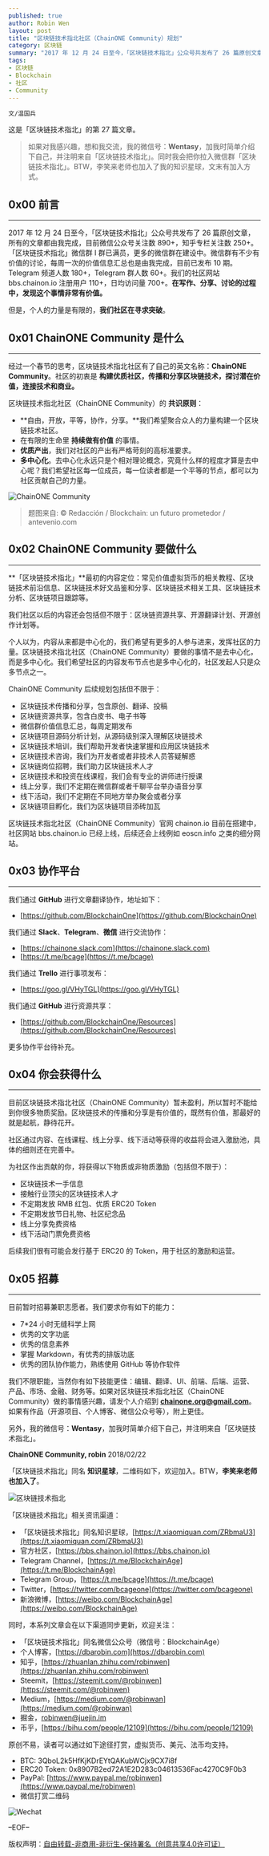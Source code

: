 ```yaml
---
published: true
author: Robin Wen
layout: post
title: "区块链技术指北社区（ChainONE Community）规划"
category: 区块链
summary: "2017 年 12 月 24 日至今，「区块链技术指北」公众号共发布了 26 篇原创文章，所有的文章都由我完成，目前微信公众号关注数 880+，知乎专栏关注数 250+。「区块链技术指北」微信群 I 群已满员，更多的微信群在建设中。微信群有不少有价值的讨论，每周一次的价值信息汇总也是由我完成，目前已发布 10 期。Telegram 频道人数 180+，Telegram 群人数 60+。我们的社区网站 bbs.chainon.io 注册用户 110+，日均访问量 700+。在写作、分享、讨论的过程中，发现这个事情非常有价值。经过一个春节的思考，区块链技术指北社区有了自己的英文名称：ChainONE Community。社区的初衷是构建优质社区，传播和分享区块链技术，探讨潜在价值，连接技术和商业。我们不限职能，当然你有如下技能更佳：编辑、翻译、UI、前端、后端、运营、产品、市场、金融、财务等。如果对区块链技术指北社区（ChainONE Community）做的事情感兴趣，请发个人介绍到 chainone.org@gmail.com。如果有作品（开源项目、个人博客、微信公众号等），附上更佳。"
tags:
- 区块链
- Blockchain
- 社区
- Community
---
```


`文/温国兵`

这是「区块链技术指北」的第 27 篇文章。

> 如果对我感兴趣，想和我交流，我的微信号：**Wentasy**，加我时简单介绍下自己，并注明来自「区块链技术指北」。同时我会把你拉入微信群「区块链技术指北」。BTW，李笑来老师也加入了我的知识星球，文末有加入方式。

## 0x00 前言
***

2017 年 12 月 24 日至今，「区块链技术指北」公众号共发布了 26 篇原创文章，所有的文章都由我完成，目前微信公众号关注数 890+，知乎专栏关注数 250+。「区块链技术指北」微信群 I 群已满员，更多的微信群在建设中。微信群有不少有价值的讨论，每周一次的价值信息汇总也是由我完成，目前已发布 10 期。Telegram 频道人数 180+，Telegram 群人数 60+。我们的社区网站 bbs.chainon.io 注册用户 110+，日均访问量 700+。**在写作、分享、讨论的过程中，发现这个事情非常有价值。**

但是，个人的力量是有限的，**我们社区在寻求突破**。

## 0x01 ChainONE Community 是什么
***

经过一个春节的思考，区块链技术指北社区有了自己的英文名称：**ChainONE Community**。社区的初衷是 **构建优质社区，传播和分享区块链技术，探讨潜在价值，连接技术和商业。**

区块链技术指北社区（ChainONE Community）的 **共识原则**：

* **自由，开放，平等，协作，分享。**我们希望聚合众人的力量构建一个区块链技术社区。
* 在有限的生命里 **持续做有价值** 的事情。
* **优质产出**，我们对社区的产出有严格苛刻的高标准要求。
* **多中心化**。去中心化永远只是个相对理论概念，究竟什么样的程度才算是去中心呢？我们希望社区每一位成员，每一位读者都是一个平等的节点，都可以为社区贡献自己的力量。

![ChainONE Community](https://cdn.wenguobing.com/msSlIWZ.png)

> 题图来自: © Redacción / Blockchain: un futuro prometedor / antevenio.com

## 0x02 ChainONE Community 要做什么
***

**「区块链技术指北」**最初的内容定位：常见价值虚拟货币的相关教程、区块链技术前沿信息、区块链技术好文品鉴和分享、区块链技术相关工具、区块链技术分析、区块链项目跟踪等。

我们社区以后的内容还会包括但不限于：区块链资源共享、开源翻译计划、开源创作计划等。

个人以为，内容从来都是中心化的，我们希望有更多的人参与进来，发挥社区的力量。区块链技术指北社区（ChainONE Community）要做的事情不是去中心化，而是多中心化。我们希望社区的内容发布节点也是多中心化的，社区发起人只是众多节点之一。

ChainONE Community 后续规划包括但不限于：

* 区块链技术传播和分享，包含原创、翻译、投稿
* 区块链资源共享，包含白皮书、电子书等
* 微信群价值信息汇总，每周定期发布
* 区块链项目源码分析计划，从源码级别深入理解区块链技术
* 区块链技术培训，我们帮助开发者快速掌握和应用区块链技术
* 区块链技术咨询，我们为开发者或者非技术人员答疑解惑
* 区块链岗位招聘，我们助力区块链技术人才
* 区块链技术和投资在线课程，我们会有专业的讲师进行授课
* 线上分享，我们不定期在微信群或者千聊平台举办语音分享
* 线下活动，我们不定期在不同地方举办聚会或者分享
* 区块链项目孵化，我们为区块链项目添砖加瓦

区块链技术指北社区（ChainONE Community）官网 chainon.io 目前在搭建中，社区网站 bbs.chainon.io 已经上线，后续还会上线例如 eoscn.info 之类的细分网站。

## 0x03 协作平台
***

我们通过 **GitHub** 进行文章翻译协作，地址如下：

* [https://github.com/BlockchainOne](https://github.com/BlockchainOne)

我们通过 **Slack**、**Telegram**、**微信** 进行交流协作：

* [https://chainone.slack.com](https://chainone.slack.com)
* [https://t.me/bcage](https://t.me/bcage)

我们通过 **Trello** 进行事项发布：

* [https://goo.gl/VHyTGL](https://goo.gl/VHyTGL)

我们通过 **GitHub** 进行资源共享：

* [https://github.com/BlockchainOne/Resources](https://github.com/BlockchainOne/Resources)

更多协作平台待补充。

## 0x04 你会获得什么
***

目前区块链技术指北社区（ChainONE Community）暂未盈利，所以暂时不能给到你很多物质奖励。区块链技术的传播和分享是有价值的，既然有价值，那最好的就是起航，静待花开。

社区通过内容、在线课程、线上分享、线下活动等获得的收益将会进入激励池，具体的细则还在完善中。

为社区作出贡献的你，将获得以下物质或非物质激励（包括但不限于）：

* 区块链技术一手信息
* 接触行业顶尖的区块链技术人才
* 不定期发放 RMB 红包、优质 ERC20 Token
* 不定期发放节日礼物、社区纪念品
* 线上分享免费资格
* 线下活动门票免费资格

后续我们很有可能会发行基于 ERC20 的 Token，用于社区的激励和运营。

## 0x05 招募
***

目前暂时招募兼职志愿者。我们要求你有如下的能力：

* 7*24 小时无缝科学上网
* 优秀的文字功底
* 优秀的信息素养
* 掌握 Markdown，有优秀的排版功底
* 优秀的团队协作能力，熟练使用 GitHub 等协作软件

我们不限职能，当然你有如下技能更佳：编辑、翻译、UI、前端、后端、运营、产品、市场、金融、财务等。如果对区块链技术指北社区（ChainONE Community）做的事情感兴趣，请发个人介绍到 **chainone.org@gmail.com**。如果有作品（开源项目、个人博客、微信公众号等），附上更佳。

另外，我的微信号：**Wentasy**，加我时简单介绍下自己，并注明来自「区块链技术指北」。

**ChainONE Community, robin**
2018/02/22

「区块链技术指北」同名 **知识星球**，二维码如下，欢迎加入。BTW，**李笑来老师也加入了**。

![区块链技术指北](https://cdn.wenguobing.com/pQxlDqF.jpg)

「区块链技术指北」相关资讯渠道：

* 「区块链技术指北」同名知识星球，[https://t.xiaomiquan.com/ZRbmaU3](https://t.xiaomiquan.com/ZRbmaU3)
* 官方社区，[https://bbs.chainon.io](https://bbs.chainon.io)
* Telegram Channel，[https://t.me/BlockchainAge](https://t.me/BlockchainAge)
* Telegram Group，[https://t.me/bcage](https://t.me/bcage)
* Twitter，[https://twitter.com/bcageone](https://twitter.com/bcageone)
* 新浪微博，[https://weibo.com/BlockchainAge](https://weibo.com/BlockchainAge)

同时，本系列文章会在以下渠道同步更新，欢迎关注：

* 「区块链技术指北」同名微信公众号（微信号：BlockchainAge）
* 个人博客，[https://dbarobin.com](https://dbarobin.com)
* 知乎，[https://zhuanlan.zhihu.com/robinwen](https://zhuanlan.zhihu.com/robinwen)
* Steemit，[https://steemit.com/@robinwen](https://steemit.com/@robinwen)
* Medium，[https://medium.com/@robinwan](https://medium.com/@robinwan)
* 掘金，[robinwen@juejin.im](https://juejin.im/user/5673ccae60b2260ee435f89a/posts)
* 币乎，[https://bihu.com/people/12109](https://bihu.com/people/12109)

原创不易，读者可以通过如下途径打赏，虚拟货币、美元、法币均支持。

* BTC: 3QboL2k5HfKjKDrEYtQAKubWCjx9CX7i8f
* ERC20 Token: 0x8907B2ed72A1E2D283c04613536Fac4270C9F0b3
* PayPal: [https://www.paypal.me/robinwen](https://www.paypal.me/robinwen)
* 微信打赏二维码

![Wechat](https://cdn.wenguobing.com/SzoNl5b.jpg)

–EOF–

版权声明：[自由转载-非商用-非衍生-保持署名（创意共享4.0许可证）](http://creativecommons.org/licenses/by-nc-nd/4.0/deed.zh)
